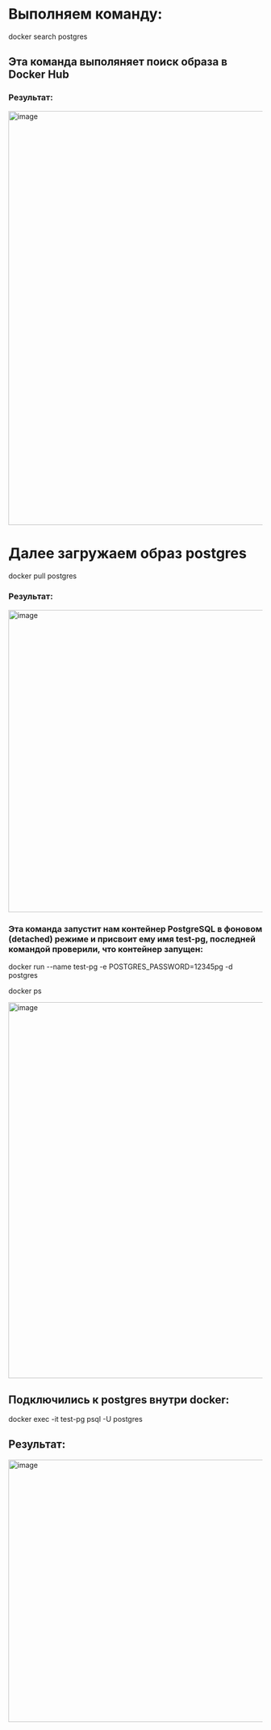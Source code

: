 # Выполняем команду:

docker search postgres 

## Эта команда выполяняет поиск образа в Docker Hub

### Результат: 

<img width="819" alt="image" src="https://github.com/user-attachments/assets/e3d0face-4b57-4940-88f3-5760c15dad98" />

# Далее загружаем образ postgres

docker pull postgres

### Результат:

<img width="598" alt="image" src="https://github.com/user-attachments/assets/a62e5845-1665-49f2-b2d5-7c10a5173324" />

### Эта команда запустит нам контейнер PostgreSQL в фоновом (detached) режиме и присвоит ему имя test-pg, последней командой проверили, что контейнер запущен:

docker run --name test-pg -e POSTGRES_PASSWORD=12345pg -d postgres

docker ps

<img width="744" alt="image" src="https://github.com/user-attachments/assets/72ee924c-ff6e-47de-ac04-acd84f0acb88" />

## Подключились к postgres внутри docker: 

docker exec -it test-pg  psql -U postgres

## Результат:

<img width="519" alt="image" src="https://github.com/user-attachments/assets/fda83e57-9bb1-45f4-aefa-68acade35414" />
